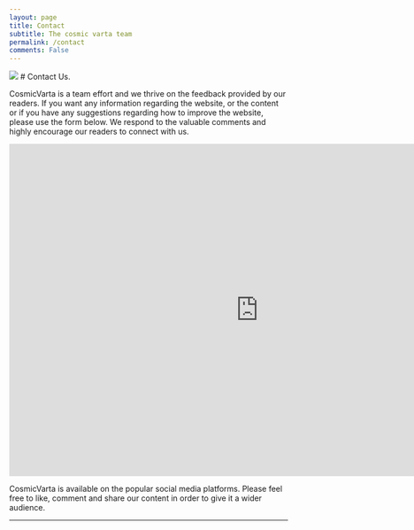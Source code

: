 ```yaml
---
layout: page
title: Contact
subtitle: The cosmic varta team
permalink: /contact
comments: False
---
```

<img src="assets/images/contact.jpg">
# Contact Us.

CosmicVarta is a team effort and we thrive on the feedback provided by our readers. If you want any information regarding the website, or the content or if you have any suggestions regarding how to improve the website, please use the form below. We respond to the valuable comments and highly encourage our readers to connect with us.

<iframe src="https://docs.google.com/forms/d/e/1FAIpQLSeiQ2HJtraobBF9KwBb4xzU16rn-0S-2sTmKgN8gaLYAEjoAg/viewform?embedded=true" width="900" height="600" frameborder="0" marginheight="0" marginwidth="0">Loading…</iframe>

CosmicVarta is available on the popular social media platforms. Please feel free to like, comment and share our content in order to give it a wider audience.

----
